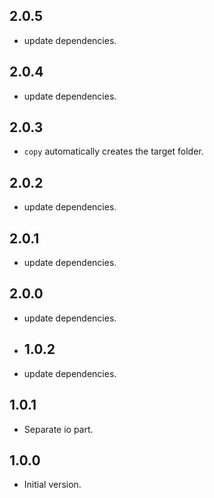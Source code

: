 ## 2.0.5

- update dependencies.

## 2.0.4

- update dependencies.

## 2.0.3

- `copy` automatically creates the target folder.

## 2.0.2

- update dependencies.

## 2.0.1

- update dependencies.

## 2.0.0

- update dependencies.

- ## 1.0.2

- update dependencies.

## 1.0.1

- Separate io part.
 
## 1.0.0

- Initial version.
